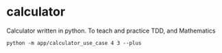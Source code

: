 # calculator

Calculator written in python. To teach and practice TDD, and Mathematics

```python -m app/calculator_use_case 4 3 --plus```